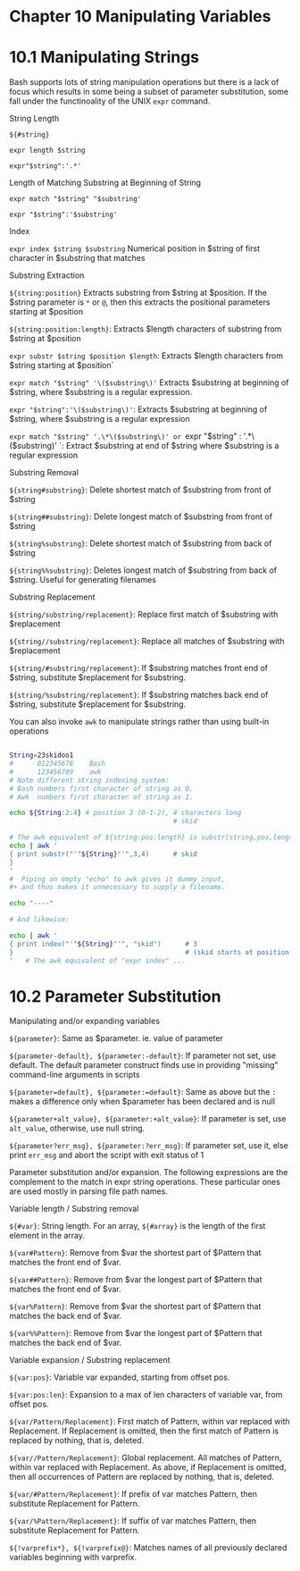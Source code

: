 # Chapter 10 Manipulating Variables

# 10.1 Manipulating Strings

Bash supports lots of string manipulation operations but there is a lack of focus which results in some being a subset of parameter substitution, some fall under the functinoality of the UNIX `expr` command.

String Length

`${#string}`

`expr length $string`

`expr"$string":'.*'`

Length of Matching Substring at Beginning of String

`expr match "$string" "$substring'`

`expr "$string":'$substring'`

Index

`expr index $string $substring` Numerical position in $string of first character in $substring that matches

Substring Extraction

`${string:position}` Extracts substring from $string at $position. If the $string parameter is `*` or `@`, then this extracts the positional parameters starting at $position

`${string:position:length}`: Extracts $length characters of substring from $string at $position

`expr substr $string $position $length`: Extracts $length characters from $string starting at $position`

`expr match "$string" '\($substring\)'` Extracts $substring at beginning of $string, where $substring is a regular expression.

`expr "$string":'\($substring\)'`: Extracts $substring at beginning of $string, where $substring is a regular expression

`expr match "$string" '.\*\($substring\)' or `expr "$string" : '.*\($substring\)'
`: Extract $substring at end of $string where $substring is a regular expression

Substring Removal

`${string#substring}`: Delete shortest match of $substring from front of $string

`${string##substring}`: Delete longest match of $substring from front of $string

`${string%substring}`: Delete shortest match of $substring from back of $string

`${string%%substring}`: Deletes longest match of $substring from back of $string. Useful for generating filenames

Substring Replacement

`${string/substring/replacement}`: Replace first match of $substring with $replacement

`${string//substring/replacement}`: Replace all matches of $substring with $replacement

`${string/#substring/replacement}`: If $substring matches front end of $string, substitute $replacement for $substring.

`${string/%substring/replacement}`: If $substring matches back end of $string, substitute $replacement for $substring.

You can also invoke `awk` to manipulate strings rather than using built-in operations

```sh

String=23skidoo1
#      012345678    Bash
#      123456789    awk
# Note different string indexing system:
# Bash numbers first character of string as 0.
# Awk  numbers first character of string as 1.

echo ${String:2:4} # position 3 (0-1-2), 4 characters long
                                         # skid

# The awk equivalent of ${string:pos:length} is substr(string,pos,length).
echo | awk '
{ print substr("'"${String}"'",3,4)      # skid
}
'
#  Piping an empty "echo" to awk gives it dummy input,
#+ and thus makes it unnecessary to supply a filename.

echo "----"

# And likewise:

echo | awk '
{ print index("'"${String}"'", "skid")      # 3
}                                           # (skid starts at position 3)
'   # The awk equivalent of "expr index" ...
```

# 10.2 Parameter Substitution

Manipulating and/or expanding variables

`${parameter}`: Same as $parameter. ie. value of parameter

`${parameter-default}, ${parameter:-default}`: If parameter not set, use default. The default parameter construct finds use in providing "missing" command-line arguments in scripts

`${parameter=default}, ${parameter:=default}`: Same as above but the `:` makes a difference only when $parameter has been declared and is null

`${parameter+alt_value}, ${parameter:+alt_value}`: If parameter is set, use `alt_value`, otherwise, use null string.

`${parameter?err_msg}, ${parameter:?err_msg}`: If parameter set, use it, else print `err_msg` and abort the script with exit status of 1

Parameter substitution and/or expansion. The following expressions are the complement to the match in expr string operations. These particular ones are used mostly in parsing file path names.

Variable length / Substring removal

`${#var}`: String length. For an array, `${#array}` is the length of the first element in the array.

`${var#Pattern}`: Remove from $var the shortest part of $Pattern that matches the front end of $var.


`${var##Pattern}`: Remove from $var the longest part of $Pattern that matches the front end of $var.

`${var%Pattern}`: Remove from $var the shortest part of $Pattern that matches the back end of $var.

`${var%%Pattern}`: Remove from $var the longest part of $Pattern that matches the back end of $var.

Variable expansion / Substring replacement

`${var:pos}`: Variable var expanded, starting from offset pos.

`${var:pos:len}`: Expansion to a max of len characters of variable var, from offset pos.

`${var/Pattern/Replacement}`: First match of Pattern, within var replaced with Replacement. If Replacement is omitted, then the first match of Pattern is replaced by nothing, that is, deleted.

`${var//Pattern/Replacement}`: Global replacement. All matches of Pattern, within var replaced with Replacement. As above, if Replacement is omitted, then all occurrences of Pattern are replaced by nothing, that is, deleted.

`${var/#Pattern/Replacement}`: If prefix of var matches Pattern, then substitute Replacement for Pattern.

`${var/%Pattern/Replacement}`: If suffix of var matches Pattern, then substitute Replacement for Pattern.

`${!varprefix*}, ${!varprefix@}`: Matches names of all previously declared variables beginning with varprefix.






